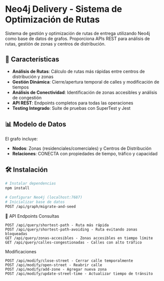 # Neo4j Delivery - Sistema de Optimización de Rutas 
Sistema de gestión y optimización de rutas de entrega utilizando Neo4j como base de datos de grafos. Proporciona APIs REST para análisis de rutas, gestión de zonas y centros de distribución.

## 🚀 Características  
  
- **Análisis de Rutas**: Cálculo de rutas más rápidas entre centros de distribución y zonas  
- **Gestión Dinámica**: Cierre/apertura temporal de calles y modificación de tiempos  
- **Análisis de Conectividad**: Identificación de zonas accesibles y análisis de congestión  
- **API REST**: Endpoints completos para todas las operaciones  
- **Testing Integrado**: Suite de pruebas con SuperTest y Jest

## 📊 Modelo de Datos  
  
El grafo incluye:  
- **Nodos**: Zonas (residenciales/comerciales) y Centros de Distribución  
- **Relaciones**: CONECTA con propiedades de tiempo, tráfico y capacidad

## 🛠️ Instalación  
  
```bash  
# Instalar dependencias  
npm install  
  
# Configurar Neo4j (localhost:7687) 
# Inicializar base de datos  
POST /api/graph/migrate-and-seed
```
📡 API Endpoints
Consultas

    POST /api/query/shortest-path - Ruta más rápida
    POST /api/query/shortest-path-avoiding - Ruta evitando zonas bloqueadas
    GET /api/query/zonas-accesibles - Zonas accesibles en tiempo límite
    GET /api/query/calles-congestionadas - Calles con alto tráfico

Modificaciones

    POST /api/modify/close-street - Cerrar calle temporalmente
    POST /api/modify/open-street - Reabrir calle
    POST /api/modify/add-zone - Agregar nueva zona
    POST /api/modify/update-street-time - Actualizar tiempo de tránsito

